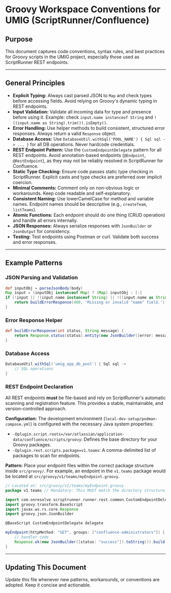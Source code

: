 # Groovy Workspace Conventions for UMIG (ScriptRunner/Confluence)

## Purpose
This document captures code conventions, syntax rules, and best practices for Groovy scripts in the UMIG project, especially those used as ScriptRunner REST endpoints.

---

## General Principles
- **Explicit Typing:** Always cast parsed JSON to `Map` and check types before accessing fields. Avoid relying on Groovy's dynamic typing in REST endpoints.
- **Input Validation:** Validate all incoming data for type and presence before using it. Example: check `input.name instanceof String` and `!((input.name as String).trim()).isEmpty()`.
- **Error Handling:** Use helper methods to build consistent, structured error responses. Always return a valid `Response` object.
- **Database Access:** Use `DatabaseUtil.withSql('POOL_NAME') { Sql sql -> ... }` for all DB operations. Never hardcode credentials.
- **REST Endpoint Pattern:** Use the `CustomEndpointDelegate` pattern for all REST endpoints. Avoid annotation-based endpoints (`@Endpoint`, `@RestEndpoint`), as they may not be reliably resolved in ScriptRunner for Confluence.
- **Static Type Checking:** Ensure code passes static type checking in ScriptRunner. Explicit casts and type checks are preferred over implicit coercion.
- **Minimal Comments:** Comment only on non-obvious logic or workarounds. Keep code readable and self-explanatory.
- **Consistent Naming:** Use lowerCamelCase for method and variable names. Endpoint names should be descriptive (e.g., `createTeam`, `listTeams`).
- **Atomic Functions:** Each endpoint should do one thing (CRUD operation) and handle all errors internally.
- **JSON Responses:** Always serialize responses with `JsonBuilder` or `JsonOutput` for consistency.
- **Testing:** Test endpoints using Postman or curl. Validate both success and error responses.

---

## Example Patterns

### JSON Parsing and Validation
```groovy
def inputObj = parseJsonBody(body)
Map input = (inputObj instanceof Map) ? (Map) inputObj : [:]
if (!input || !(input.name instanceof String) || !((input.name as String).trim())) {
    return buildErrorResponse(400, 'Missing or invalid "name" field.')
}
```

### Error Response Helper
```groovy
def buildErrorResponse(int status, String message) {
    return Response.status(status).entity(new JsonBuilder([error: message]).toString()).build()
}
```

### Database Access
```groovy
DatabaseUtil.withSql('umig_app_db_pool') { Sql sql ->
    // SQL operations
}
```

### REST Endpoint Declaration

All REST endpoints **must** be file-based and rely on ScriptRunner's automatic scanning and registration feature. This provides a stable, maintainable, and version-controlled approach.

**Configuration:**
The development environment (`local-dev-setup/podman-compose.yml`) is configured with the necessary Java system properties:
- `-Dplugin.script.roots=/var/atlassian/application-data/confluence/scripts/groovy`: Defines the base directory for your Groovy packages.
- `-Dplugin.rest.scripts.package=v1.teams`: A comma-delimited list of packages to scan for endpoints.

**Pattern:**
Place your endpoint files within the correct package structure inside `src/groovy/`. For example, an endpoint in the `v1.teams` package would be located at `src/groovy/v1/teams/myEndpoint.groovy`.

```groovy
// Located at: src/groovy/v1/teams/myEndpoint.groovy
package v1.teams // Mandatory: This MUST match the directory structure.

import com.onresolve.scriptrunner.runner.rest.common.CustomEndpointDelegate
import groovy.transform.BaseScript
import javax.ws.rs.core.Response
import groovy.json.JsonBuilder

@BaseScript CustomEndpointDelegate delegate

myEndpoint(httpMethod: "GET", groups: ["confluence-administrators"]) { queryParams, body ->
    // handler code
    Response.ok(new JsonBuilder([status: "success"]).toString()).build()
}
```

---

## Updating This Document
Update this file whenever new patterns, workarounds, or conventions are adopted. Keep it concise and actionable.
